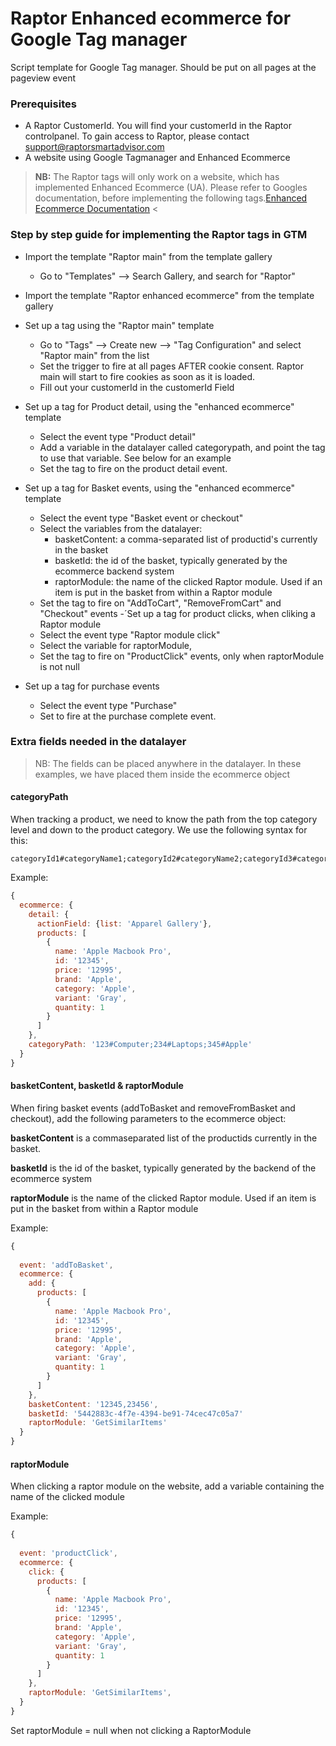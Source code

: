 # Raptor Enhanced ecommerce for Google Tag manager

Script template for Google Tag manager. Should be put on all pages at the pageview event

### Prerequisites
- A Raptor CustomerId. You will find your customerId in the Raptor controlpanel. To gain access to Raptor, please contact support@raptorsmartadvisor.com
- A website using Google Tagmanager and Enhanced Ecommerce

>**NB:** The Raptor tags will only work on a website, which has implemented Enhanced Ecommerce (UA). Please refer to Googles documentation, before implementing the following tags.[Enhanced Ecommerce Documentation](https://developers.google.com/tag-manager/enhanced-ecommerce)
<

### Step by step guide for implementing the Raptor tags in GTM


- Import the template "Raptor main" from the template gallery
    - Go to "Templates" --> Search Gallery, and search for "Raptor"

- Import the template "Raptor enhanced ecommerce" from the template gallery

- Set up a tag using the "Raptor main" template
    - Go to "Tags" --> Create new --> "Tag Configuration" and select "Raptor main" from the list
    - Set the trigger to fire at all pages AFTER cookie consent. Raptor main will start to fire cookies as soon as it is loaded.
    - Fill out your customerId in the customerId Field 
- Set up a tag for Product detail, using the "enhanced ecommerce" template
    - Select the event type "Product detail"
    - Add a variable in the datalayer called categorypath, and point the tag to use that variable. See below for an example
    - Set the tag to fire on the product detail event.
- Set up a tag for Basket events, using the "enhanced ecommerce" template
    - Select the event type "Basket event or checkout"
    - Select the variables from the datalayer:
        - basketContent: a comma-separated list of productid's currently in the basket
        - basketId: the id of the basket, typically generated by the ecommerce backend system
        - raptorModule: the name of the clicked Raptor module. Used if an item is put in the basket from within a Raptor module
     - Set the tag to fire on "AddToCart", "RemoveFromCart" and "Checkout" events
-´Set up a tag for product clicks, when cliking a Raptor module
    - Select the event type "Raptor module click"
    - Select the variable for raptorModule,
    - Set the tag to fire on "ProductClick" events, only when raptorModule is not null
- Set up a tag for purchase events
    - Select the event type "Purchase"
    - Set to fire at the purchase complete event.

    
        


### Extra fields needed in the datalayer

>NB: The fields can be placed anywhere in the datalayer. In these examples, we have placed them inside the ecommerce object

#### categoryPath

When tracking a product, we need to know the path from the top category level and down to the product category. We use the following syntax for this:

```
categoryId1#categoryName1;categoryId2#categoryName2;categoryId3#categoryName3;
```
Example:

```javascript
{
  ecommerce: {
    detail: {
      actionField: {list: 'Apparel Gallery'},
      products: [
        {
          name: 'Apple Macbook Pro',
          id: '12345',
          price: '12995',
          brand: 'Apple',
          category: 'Apple',
          variant: 'Gray',
          quantity: 1
        }
      ]
    },
    categoryPath: '123#Computer;234#Laptops;345#Apple'
  }
}
```




#### basketContent, basketId & raptorModule
When firing basket events (addToBasket and removeFromBasket and checkout), add the following parameters to the ecommerce object:


**basketContent** is a commaseparated list of the productids currently in the basket.

**basketId** is the id of the basket, typically generated by the backend of the ecommerce system

 **raptorModule** is the name of the clicked Raptor module. Used if an item is put in the basket from within a Raptor module

Example:
```javascript
{
  
  event: 'addToBasket',
  ecommerce: {
    add: {
      products: [
        {
          name: 'Apple Macbook Pro',
          id: '12345',
          price: '12995',
          brand: 'Apple',
          category: 'Apple',
          variant: 'Gray',
          quantity: 1
        }
      ]
    },
    basketContent: '12345,23456',
    basketId: '5442883c-4f7e-4394-be91-74cec47c05a7'
    raptorModule: 'GetSimilarItems'
  }
}
```

#### raptorModule
When clicking a raptor module on the website, add a variable containing the name of the clicked module

Example:
```javascript
{
  
  event: 'productClick',
  ecommerce: {
    click: {
      products: [
        {
          name: 'Apple Macbook Pro',
          id: '12345',
          price: '12995',
          brand: 'Apple',
          category: 'Apple',
          variant: 'Gray',
          quantity: 1
        }
      ]
    },
    raptorModule: 'GetSimilarItems',
  }
}
```
Set raptorModule = null when not clicking a RaptorModule

